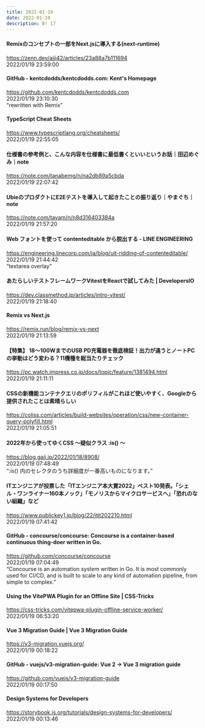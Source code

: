 ```yaml
---
title: 2022-01-19
date: 2022-01-19
description: B! 17
---
```


#### Remixのコンセプトの一部をNext.jsに導入する(next-runtime)
https://zenn.dev/aiji42/articles/23a88a7b111694<br>
2022/01/19 23:59:00<br>


#### GitHub - kentcdodds/kentcdodds.com: Kent's Homepage
https://github.com/kentcdodds/kentcdodds.com<br>
2022/01/19 23:10:30<br>
“rewritten with Remix”


#### TypeScript Cheat Sheets
https://www.typescriptlang.org/cheatsheets/<br>
2022/01/19 22:55:05<br>


#### 仕様書の参考例と、こんな内容を仕様書に最低書くといいというお話｜田辺めぐみ｜note
https://note.com/tanabemg/n/na2db89a5cbda<br>
2022/01/19 22:07:42<br>


#### UbieのプロダクトにE2Eテストを導入して起きたことの振り返り｜やまぐち｜note
https://note.com/tayam/n/n8d316403384a<br>
2022/01/19 21:57:20<br>


#### Web フォントを使って contenteditable から脱出する - LINE ENGINEERING
https://engineering.linecorp.com/ja/blog/uit-ridding-of-contenteditable/<br>
2022/01/19 21:44:42<br>
“textarea overlay”


#### あたらしいテストフレームワークVitestをReactで試してみた | DevelopersIO
https://dev.classmethod.jp/articles/intro-vitest/<br>
2022/01/19 21:18:40<br>


#### Remix vs Next.js
https://remix.run/blog/remix-vs-next<br>
2022/01/19 21:13:59<br>


#### 【特集】 18～100WまでのUSB PD充電器を徹底検証！出力が違うとノートPCの挙動はどう変わる？11機種を総当たりチェック
https://pc.watch.impress.co.jp/docs/topic/feature/1381494.html<br>
2022/01/19 21:11:11<br>


#### CSSの新機能コンテナクエリのポリフィルがこれほど使いやすく、Googleから提供されたことは素晴らしい
https://coliss.com/articles/build-websites/operation/css/new-container-query-polyfill.html<br>
2022/01/19 21:05:51<br>


#### 2022年から使ってゆくCSS 〜疑似クラス :is() 〜
https://blog.gaji.jp/2022/01/18/8908/<br>
2022/01/19 07:48:49<br>
“:is() 内のセレクタのうち詳細度が一番高いものになります。”


#### ITエンジニアが投票した「ITエンジニア本大賞2022」ベスト10発表。「シェル・ワンライナー160本ノック」「モノリスからマイクロサービスへ」「恐れのない組織」など
https://www.publickey1.jp/blog/22/itit202210.html<br>
2022/01/19 07:41:42<br>


#### GitHub - concourse/concourse: Concourse is a container-based continuous thing-doer written in Go.
https://github.com/concourse/concourse<br>
2022/01/19 07:04:49<br>
“Concourse is an automation system written in Go. It is most commonly used for CI/CD, and is built to scale to any kind of automation pipeline, from simple to complex.”


#### Using the VitePWA Plugin for an Offline Site | CSS-Tricks
https://css-tricks.com/vitepwa-plugin-offline-service-worker/<br>
2022/01/19 06:53:20<br>


#### Vue 3 Migration Guide | Vue 3 Migration Guide
https://v3-migration.vuejs.org/<br>
2022/01/19 00:18:22<br>


#### GitHub - vuejs/v3-migration-guide: Vue 2 -&gt; Vue 3 migration guide
https://github.com/vuejs/v3-migration-guide<br>
2022/01/19 00:17:50<br>


#### Design Systems for Developers
https://storybook.js.org/tutorials/design-systems-for-developers/<br>
2022/01/19 00:13:46<br>


